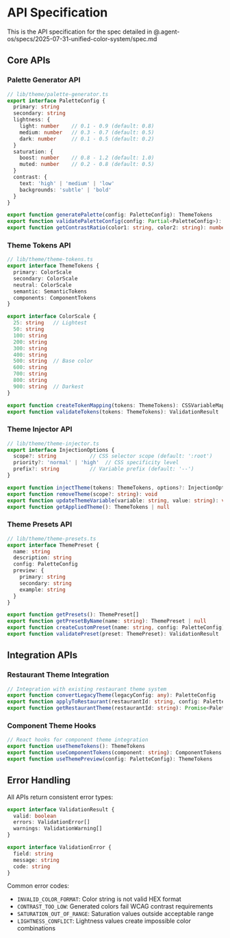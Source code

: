 # API Specification

This is the API specification for the spec detailed in @.agent-os/specs/2025-07-31-unified-color-system/spec.md

## Core APIs

### Palette Generator API

```typescript
// lib/theme/palette-generator.ts
export interface PaletteConfig {
  primary: string
  secondary: string
  lightness: {
    light: number    // 0.1 - 0.9 (default: 0.8)
    medium: number   // 0.3 - 0.7 (default: 0.5)  
    dark: number     // 0.1 - 0.5 (default: 0.2)
  }
  saturation: {
    boost: number    // 0.8 - 1.2 (default: 1.0)
    muted: number    // 0.2 - 0.8 (default: 0.5)
  }
  contrast: {
    text: 'high' | 'medium' | 'low'
    backgrounds: 'subtle' | 'bold'
  }
}

export function generatePalette(config: PaletteConfig): ThemeTokens
export function validatePaletteConfig(config: Partial<PaletteConfig>): ValidationResult
export function getContrastRatio(color1: string, color2: string): number
```

### Theme Tokens API

```typescript
// lib/theme/theme-tokens.ts
export interface ThemeTokens {
  primary: ColorScale
  secondary: ColorScale
  neutral: ColorScale
  semantic: SemanticTokens
  components: ComponentTokens
}

export interface ColorScale {
  25: string   // Lightest
  50: string
  100: string
  200: string
  300: string
  400: string
  500: string  // Base color
  600: string
  700: string
  800: string
  900: string  // Darkest
}

export function createTokenMapping(tokens: ThemeTokens): CSSVariableMap
export function validateTokens(tokens: ThemeTokens): ValidationResult
```

### Theme Injector API

```typescript
// lib/theme/theme-injector.ts
export interface InjectionOptions {
  scope?: string           // CSS selector scope (default: ':root')
  priority?: 'normal' | 'high'  // CSS specificity level
  prefix?: string          // Variable prefix (default: '--')
}

export function injectTheme(tokens: ThemeTokens, options?: InjectionOptions): void
export function removeTheme(scope?: string): void
export function updateThemeVariable(variable: string, value: string): void
export function getAppliedTheme(): ThemeTokens | null
```

### Theme Presets API

```typescript
// lib/theme/theme-presets.ts
export interface ThemePreset {
  name: string
  description: string
  config: PaletteConfig
  preview: {
    primary: string
    secondary: string
    example: string
  }
}

export function getPresets(): ThemePreset[]
export function getPresetByName(name: string): ThemePreset | null
export function createCustomPreset(name: string, config: PaletteConfig): ThemePreset
export function validatePreset(preset: ThemePreset): ValidationResult
```

## Integration APIs

### Restaurant Theme Integration

```typescript
// Integration with existing restaurant theme system
export function convertLegacyTheme(legacyConfig: any): PaletteConfig
export function applyToRestaurant(restaurantId: string, config: PaletteConfig): Promise<void>
export function getRestaurantTheme(restaurantId: string): Promise<PaletteConfig | null>
```

### Component Theme Hooks

```typescript
// React hooks for component theme integration
export function useThemeTokens(): ThemeTokens
export function useComponentTokens(component: string): ComponentTokens
export function useThemePreview(config: PaletteConfig): ThemeTokens
```

## Error Handling

All APIs return consistent error types:

```typescript
export interface ValidationResult {
  valid: boolean
  errors: ValidationError[]
  warnings: ValidationWarning[]
}

export interface ValidationError {
  field: string
  message: string
  code: string
}
```

Common error codes:
- `INVALID_COLOR_FORMAT`: Color string is not valid HEX format
- `CONTRAST_TOO_LOW`: Generated colors fail WCAG contrast requirements  
- `SATURATION_OUT_OF_RANGE`: Saturation values outside acceptable range
- `LIGHTNESS_CONFLICT`: Lightness values create impossible color combinations